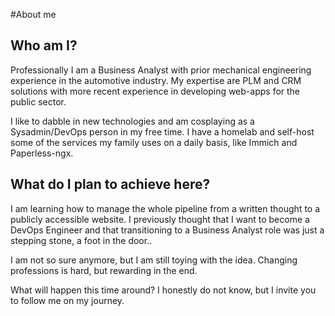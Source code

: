 #About me
## Who am I?
Professionally I am a Business Analyst with prior mechanical engineering experience in the automotive industry. My expertise are PLM and CRM solutions with more recent experience in developing web-apps for the public sector.

I like to dabble in new technologies and am cosplaying as a Sysadmin/DevOps person in my free time. I have a homelab and self-host some of the services my family uses on a daily basis, like Immich and Paperless-ngx.


## What do I plan to achieve here?
I am learning how to manage the whole pipeline from a written thought to a publicly accessible website. I previously thought that I want to become a DevOps Engineer and that transitioning to a Business Analyst role was just a stepping stone, a foot in the door.. 

I am not so sure anymore, but I am still toying with the idea. Changing professions is hard, but rewarding in the end. 

What will happen this time around? I honestly do not know, but I invite you to follow me on my journey.
